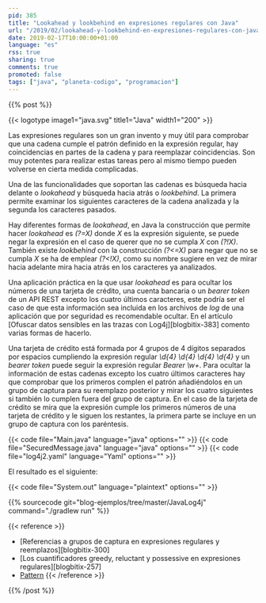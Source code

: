 ```yaml
---
pid: 385
title: "Lookahead y lookbehind en expresiones regulares con Java"
url: "/2019/02/lookahead-y-lookbehind-en-expresiones-regulares-con-java/"
date: 2019-02-17T10:00:00+01:00
language: "es"
rss: true
sharing: true
comments: true
promoted: false
tags: ["java", "planeta-codigo", "programacion"]
---
```


{{% post %}}

{{< logotype image1="java.svg" title1="Java" width1="200" >}}

Las expresiones regulares son un gran invento y muy útil para comprobar que una cadena cumple el patrón definido en la expresión regular, hay coincidencias en partes de la cadena y para reemplazar coincidencias. Son muy potentes para realizar estas tareas pero al mismo tiempo pueden volverse en cierta medida complicadas.

Una de las funcionalidades que soportan las cadenas es búsqueda hacia delante o _lookahead_ y búsqueda hacia atrás o _lookbehind_. La primera permite examinar los siguientes caracteres de la cadena analizada y la segunda los caracteres pasados.

Hay diferentes formas de _lookahead_, en Java la construcción que permite hacer _lookahead_ es _(?=X)_ donde _X_ es la expresión siguiente, se puede negar la expresión en el caso de querer que no se cumpla _X_ con _(?!X)_. También existe _lookbehind_ con la construcción _(?<=X)_ para negar que no se cumpla _X_ se ha de emplear _(?<!X)_, como su nombre sugiere en vez de mirar hacia adelante mira hacia atrás en los caracteres ya analizados.

Una aplicación práctica en la que usar _lookahead_ es para ocultar los números de una tarjeta de crédito, una cuenta bancaria o un _bearer token_ de un API REST excepto los cuatro últimos caracteres, este podría ser el caso de que esta información sea incluida en los archivos de _log_ de una aplicación que por seguridad es recomendable ocultar. En el artículo [Ofuscar datos sensibles en las trazas con Log4j][blogbitix-383] comento varias formas de hacerlo.

Una tarjeta de crédito está formada por 4 grupos de 4 dígitos separados por espacios cumpliendo la expresión regular _\d{4} \d{4} \d{4} \d{4}_ y un _bearer token_ puede seguir la expresión regular _Bearer \w+_. Para ocultar la información de estas cadenas excepto los cuatro últimos caracteres hay que comprobar que los primeros complen el patrón añadiéndolos en un grupo de captura para su reemplazo posterior y mirar los cuatro siguientes si también lo cumplen fuera del grupo de captura. En el caso de la tarjeta de crédito se mira que la expresión cumple los primeros números de una tarjeta de crédito y le siguen los restantes, la primera parte se incluye en un grupo de captura con los paréntesis.

{{< code file="Main.java" language="java" options="" >}}
{{< code file="SecuredMessage.java" language="java" options="" >}}
{{< code file="log4j2.yaml" language="Yaml" options="" >}}

El resultado es el siguiente:

{{< code file="System.out" language="plaintext" options="" >}}

{{% sourcecode git="blog-ejemplos/tree/master/JavaLog4j" command="./gradlew run" %}}

{{< reference >}}
* [Referencias a grupos de captura en expresiones regulares y reemplazos][blogbitix-300]
* [Los cuantificadores greedy, reluctant y possessive en expresiones regulares][blogbitix-257]
* [Pattern](https://docs.oracle.com/en/java/javase/11/docs/api/java.base/java/util/regex/Pattern.html)
{{< /reference >}}

{{% /post %}}

